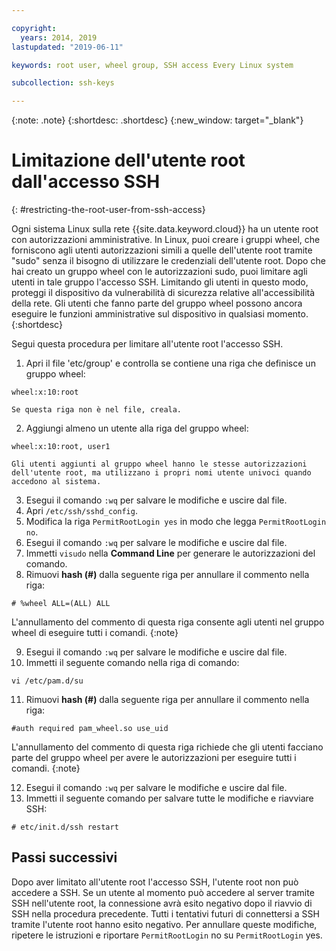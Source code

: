 ```yaml
---

copyright:
  years: 2014, 2019
lastupdated: "2019-06-11"

keywords: root user, wheel group, SSH access Every Linux system

subcollection: ssh-keys

---
```


{:note: .note}
{:shortdesc: .shortdesc}
{:new_window: target="_blank"}

# Limitazione dell'utente root dall'accesso SSH
{: #restricting-the-root-user-from-ssh-access}

Ogni sistema Linux sulla rete {{site.data.keyword.cloud}} ha un utente root con autorizzazioni amministrative. In Linux, puoi creare i gruppi wheel, che forniscono agli utenti autorizzazioni simili a quelle dell'utente root tramite "sudo" senza il bisogno di utilizzare le credenziali dell'utente root. Dopo che hai creato un gruppo wheel con le autorizzazioni sudo, puoi limitare agli utenti in tale gruppo l'accesso SSH. Limitando gli utenti in questo modo, proteggi il dispositivo da vulnerabilità di sicurezza relative all'accessibilità della rete. Gli utenti che fanno parte del gruppo wheel possono ancora eseguire le funzioni amministrative sul dispositivo in qualsiasi momento.
{:shortdesc}

Segui questa procedura per limitare all'utente root l'accesso SSH.

1. Apri il file 'etc/group' e controlla se contiene una riga che definisce un gruppo wheel:
```
wheel:x:10:root
```

    Se questa riga non è nel file, creala.

2. Aggiungi almeno un utente alla riga del gruppo wheel:
```
wheel:x:10:root, user1
```

    Gli utenti aggiunti al gruppo wheel hanno le stesse autorizzazioni dell'utente root, ma utilizzano i propri nomi utente univoci quando accedono al sistema.
3. Esegui il comando `:wq` per salvare le modifiche e uscire dal file.
4. Apri `/etc/ssh/sshd_config`.
5. Modifica la riga `PermitRootLogin yes` in modo che legga `PermitRootLogin no`.
6. Esegui il comando `:wq` per salvare le modifiche e uscire dal file.
7. Immetti `visudo` nella **Command Line** per generare le autorizzazioni del comando.
8. Rimuovi **hash (#)** dalla seguente riga per annullare il commento nella riga:
```
# %wheel ALL=(ALL) ALL
```

   L'annullamento del commento di questa riga consente agli utenti nel gruppo wheel di eseguire tutti i comandi.
   {:note}

9. Esegui il comando `:wq` per salvare le modifiche e uscire dal file.
10. Immetti il seguente comando nella riga di comando:
```
vi /etc/pam.d/su
```

11. Rimuovi **hash (#)** dalla seguente riga per annullare il commento nella riga:
```
#auth required pam_wheel.so use_uid
```

   L'annullamento del commento di questa riga richiede che gli utenti facciano parte del gruppo wheel per avere le autorizzazioni per eseguire tutti i comandi.
   {:note}
   
12. Esegui il comando `:wq` per salvare le modifiche e uscire dal file.
13. Immetti il seguente comando per salvare tutte le modifiche e riavviare SSH:
```
# etc/init.d/ssh restart
```

## Passi successivi

Dopo aver limitato all'utente root l'accesso SSH, l'utente root non può accedere a SSH. Se un utente al momento può accedere al server tramite SSH nell'utente root, la connessione avrà esito negativo dopo il riavvio di SSH nella procedura precedente. Tutti i tentativi futuri di connettersi a SSH tramite l'utente root hanno esito negativo. Per annullare queste modifiche, ripetere le istruzioni e riportare `PermitRootLogin` no su `PermitRootLogin` yes.
